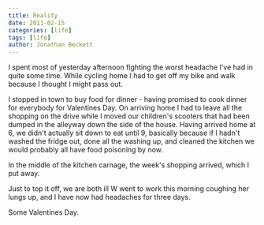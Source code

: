 ```yaml
---
title: Reality
date: 2011-02-15
categories: [life]
tags: [life]
author: Jonathan Beckett
---
```


I spent most of yesterday afternoon fighting the worst headache I've had in quite some time. While cycling home I had to get off my bike and walk because I thought I might pass out.

I stopped in town to buy food for dinner - having promised to cook dinner for everybody for Valentines Day. On arriving home I had to leave all the shopping on the drive while I moved our children's scooters that had been dumped in the alleyway down the side of the house. Having arrived home at 6, we didn't actually sit down to eat until 9, basically because if I hadn't washed the fridge out, done all the washing up, and cleaned the kitchen we would probably all have food poisoning by now.

In the middle of the kitchen carnage, the week's shopping arrived, which I put away.

Just to top it off, we are both ill W went to work this morning coughing her lungs up, and I have now had headaches for three days.

Some Valentines Day.